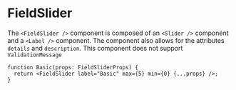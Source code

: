 # FieldSlider

The `<FieldSlider />` component is composed of an `<Slider />` component and a `<Label />` component. The component also allows for the attributes `details` and `description`. This component does not support `ValidationMessage`

```tsx
function Basic(props: FieldSliderProps) {
  return <FieldSlider label="Basic" max={5} min={0} {...props} />;
}
```
